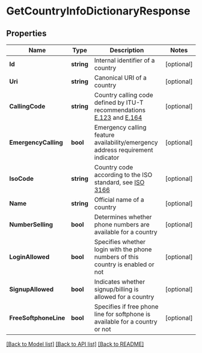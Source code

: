 # GetCountryInfoDictionaryResponse

## Properties

Name | Type | Description | Notes
------------ | ------------- | ------------- | -------------
**Id** | **string** | Internal identifier of a country | [optional] 
**Uri** | **string** | Canonical URI of a country | [optional] 
**CallingCode** | **string** | Country calling code defined by ITU-T recommendations [E.123](https://www.itu.int/rec/T-REC-E.123-200102-I/en) and [E.164](https://www.itu.int/rec/T-REC-E.164-201011-I) | [optional] 
**EmergencyCalling** | **bool** | Emergency calling feature availability/emergency address requirement indicator | [optional] 
**IsoCode** | **string** | Country code according to the ISO standard, see [ISO 3166](https://www.iso.org/iso-3166-country-codes.html) | [optional] 
**Name** | **string** | Official name of a country | [optional] 
**NumberSelling** | **bool** | Determines whether phone numbers are available for a country | [optional] 
**LoginAllowed** | **bool** | Specifies whether login with the phone numbers of this country is enabled or not | [optional] 
**SignupAllowed** | **bool** | Indicates whether signup/billing is allowed for a country | [optional] 
**FreeSoftphoneLine** | **bool** | Specifies if free phone line for softphone is available for a country or not | [optional] 

[[Back to Model list]](../README.md#documentation-for-models) [[Back to API list]](../README.md#documentation-for-api-endpoints) [[Back to README]](../README.md)


